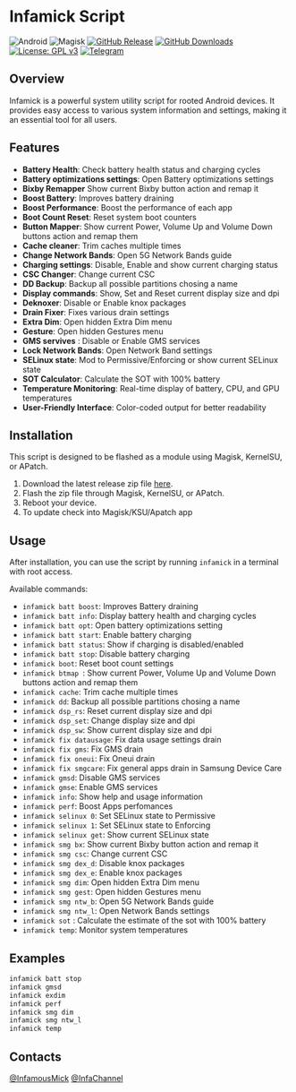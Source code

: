 # Infamick Script
![Android](https://img.shields.io/badge/Android-3DDC84?logo=android&logoColor=white)
![Magisk](https://img.shields.io/badge/Magisk-red?logo=magisk)
[![GitHub Release](https://img.shields.io/github/v/release/Infamousmick/Infamick-script?display_name=tag&color=%23ac53db)](https://github.com/InfamousMick/Infamick-script/releases)
[![GitHub Downloads](https://img.shields.io/github/downloads/InfamousMick/Infamick-script/total?color=%67f0ab)](https://github.com/InfamousMick/Infamick-script/releases)
[![License: GPL v3](https://img.shields.io/badge/License-GPL%20v3-blue.svg)](/LICENSE)
[![Telegram](https://img.shields.io/badge/Telegram-2CA5E0?logo=telegram&logoColor=white)](https://t.me/InfaScript)

## Overview
Infamick is a powerful system utility script for rooted Android devices. It provides easy access to various system information and settings, making it an essential tool for all users.

## Features
- **Battery Health**: Check battery health status and charging cycles
- **Battery optimizations settings**: Open Battery optimizations settings
- **Bixby Remapper** Show current Bixby button action and remap it
- **Boost Battery**: Improves battery draining
- **Boost Performance**: Boost the performance of each app
- **Boot Count Reset**: Reset system boot counters
- **Button Mapper**: Show current Power, Volume Up and Volume Down buttons action and remap them
- **Cache cleaner**: Trim caches multiple times
- **Change Network Bands**: Open 5G Network Bands guide
- **Charging settings**: Disable, Enable and show current charging status
- **CSC Changer**: Change current CSC
- **DD Backup**: Backup all possible partitions chosing a name
- **Display commands**: Show, Set and Reset current display size and dpi
- **Deknoxer**:  Disable or Enable knox packages
- **Drain Fixer**: Fixes various drain settings
- **Extra Dim**: Open hidden Extra Dim menu
- **Gesture**: Open hidden Gestures menu
- **GMS servives** : Disable or Enable GMS services
- **Lock Network Bands**: Open Network Band settings
- **SELinux state**: Mod to Permissive/Enforcing or show current SELinux state
- **SOT Calculator**: Calculate the SOT with 100% battery
- **Temperature Monitoring**: Real-time display of battery, CPU, and GPU temperatures
- **User-Friendly Interface**: Color-coded output for better readability

## Installation
This script is designed to be flashed as a module using Magisk, KernelSU, or APatch. 

1. Download the latest release zip file [here](https://github.com/Infamousmick/Infamick-script/releases).
2. Flash the zip file through Magisk, KernelSU, or APatch.
3. Reboot your device.
4. To update check into Magisk/KSU/Apatch app

## Usage
After installation, you can use the script by running `infamick` in a terminal with root access.

Available commands:
- `infamick batt boost`: Improves Battery draining
- `infamick batt info`: Display battery health and charging cycles
- `infamick batt opt`: Open battery optimizations setting
- `infamick batt start`: Enable battery charging
- `infamick batt status`: Show if charging is disabled/enabled
- `infamick batt stop`: Disable battery charging
- `infamick boot`: Reset boot count settings
- `infamick btmap `:  Show current Power, Volume Up and Volume Down buttons action and remap them
- `infamick cache`: Trim cache multiple times
- `infamick dd`: Backup all possible partitions chosing a name
- `infamick dsp_rs`: Reset current display size and dpi
- `infamick dsp_set`: Change display size and dpi 
- `infamick dsp_sw`: Show current display size and dpi
- `infamick fix datausage`: Fix data usage settings drain
- `infamick fix gms`: Fix GMS drain
- `infamick fix oneui`: Fix Oneui drain
- `infamick fix smgcare`: Fix general apps drain in Samsung Device Care
- `infamick gmsd`: Disable GMS services
- `infamick gmse`: Enable GMS services
- `infamick info`: Show help and usage information
- `infamick perf`: Boost Apps perfomances
- `infamick selinux 0`: Set SELinux state to Permissive
- `infamick selinux 1`: Set SELinux state to Enforcing
- `infamick selinux get`: Show current SELinux state
- `infamick smg bx`: Show current Bixby button action and remap it
- `infamick smg csc`: Change current CSC
- `infamick smg dex_d`: Disable knox packages
- `infamick smg dex_e`: Enable knox packages
- `infamick smg dim`: Open hidden Extra Dim menu
- `infamick smg gest`: Open hidden Gestures menu
- `infamick smg ntw_b`: Open 5G Network Bands guide
- `infamick smg ntw_l`: Open Network Bands settings
- `infamick sot` : Calculate the estimate of the sot with 100% battery 
- `infamick temp`: Monitor system temperatures

## Examples
```bash
infamick batt stop
infamick gmsd
infamick exdim
infamick perf
infamick smg dim
infamick smg ntw_l
infamick temp
```

## Contacts
[@InfamousMick](https://t.me/InfamousMick)
[@InfaChannel](https://t.me/InfaScript)
